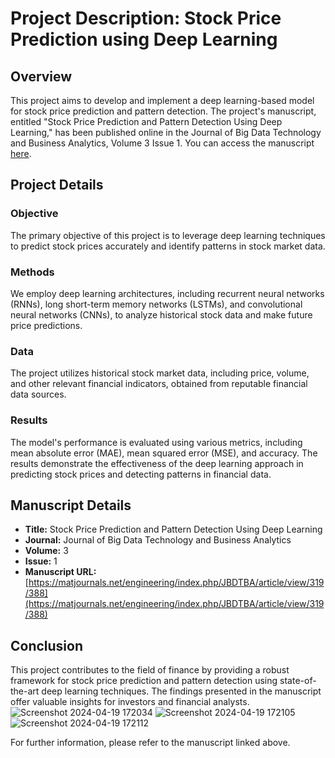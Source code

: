 # Project Description: Stock Price Prediction using Deep Learning

## Overview
This project aims to develop and implement a deep learning-based model for stock price prediction and pattern detection. The project's manuscript, entitled "Stock Price Prediction and Pattern Detection Using Deep Learning," has been published online in the Journal of Big Data Technology and Business Analytics, Volume 3 Issue 1. You can access the manuscript [here](https://matjournals.net/engineering/index.php/JBDTBA/article/view/319/388).

## Project Details
### Objective
The primary objective of this project is to leverage deep learning techniques to predict stock prices accurately and identify patterns in stock market data.

### Methods
We employ deep learning architectures, including recurrent neural networks (RNNs), long short-term memory networks (LSTMs), and convolutional neural networks (CNNs), to analyze historical stock data and make future price predictions.

### Data
The project utilizes historical stock market data, including price, volume, and other relevant financial indicators, obtained from reputable financial data sources.

### Results
The model's performance is evaluated using various metrics, including mean absolute error (MAE), mean squared error (MSE), and accuracy. The results demonstrate the effectiveness of the deep learning approach in predicting stock prices and detecting patterns in financial data.

## Manuscript Details
- **Title:** Stock Price Prediction and Pattern Detection Using Deep Learning
- **Journal:** Journal of Big Data Technology and Business Analytics
- **Volume:** 3
- **Issue:** 1
- **Manuscript URL:** [https://matjournals.net/engineering/index.php/JBDTBA/article/view/319/388](https://matjournals.net/engineering/index.php/JBDTBA/article/view/319/388)

## Conclusion
This project contributes to the field of finance by providing a robust framework for stock price prediction and pattern detection using state-of-the-art deep learning techniques. The findings presented in the manuscript offer valuable insights for investors and financial analysts.
![Screenshot 2024-04-19 172034](https://github.com/yash9373/stockpricepredication/assets/101787484/f06aa6ce-2d39-4376-a707-d1a13b796956)
![Screenshot 2024-04-19 172105](https://github.com/yash9373/stockpricepredication/assets/101787484/867881b6-2dae-4a86-a09c-916cc8174a90)
![Screenshot 2024-04-19 172112](https://github.com/yash9373/stockpricepredication/assets/101787484/5898b1bd-743f-4db7-a11e-e04e966abc15)



For further information, please refer to the manuscript linked above.
